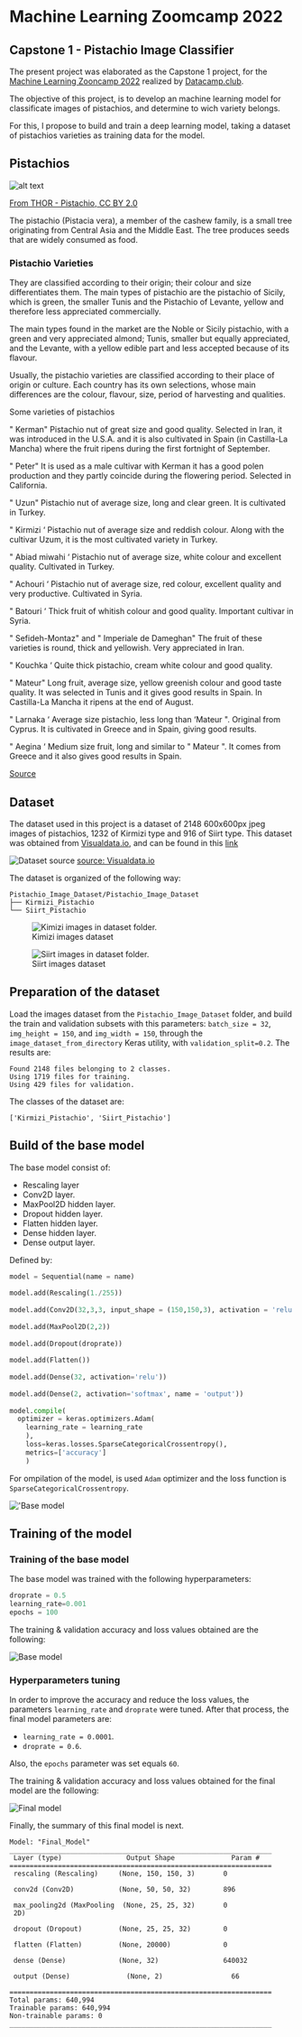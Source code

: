 # Machine Learning Zoomcamp 2022
## Capstone 1 - Pistachio Image Classifier

The present project was elaborated as the Capstone 1 project, for the [Machine Learning Zooncamp 2022](https://github.com/alexeygrigorev/mlbookcamp-code/tree/master/course-zoomcamp) realized by [Datacamp.club](https://datatalks.club/).

The objective of this project, is to develop an machine learning model for classificate images of pistachios, and determine to wich variety belongs.

For this, I propose to build and train a deep learning model, taking a dataset of pistachios varieties as training data for the model.

## Pistachios
![alt text](https://github.com/carrionalfredo/Capstone_1/blob/main/images/640px-Pistachio_vera.jpg)

[From THOR - Pistachio, CC BY 2.0](https://commons.wikimedia.org/w/index.php?curid=40606682)

The pistachio (Pistacia vera), a member of the cashew family, is a small tree originating from Central Asia and the Middle East. The tree produces seeds that are widely consumed as food.

### Pistachio Varieties

They are classified according to their origin; their colour and size differentiates them. The main types of pistachio are the pistachio of Sicily, which is green, the smaller Tunis and the Pistachio of Levante, yellow and therefore less appreciated commercially.

The main types found in the market are the Noble or Sicily pistachio, with a green and very appreciated almond; Tunis, smaller but equally appreciated, and the Levante, with a yellow edible part and less accepted because of its flavour.

Usually, the pistachio varieties are classified according to their place of origin or culture. Each country has its own selections, whose main differences are the colour, flavour, size, period of harvesting and qualities.

Some varieties of pistachios

" Kerman"
Pistachio nut of great size and good quality. Selected in Iran, it was introduced in the U.S.A. and it is also cultivated in Spain (in Castilla-La Mancha) where the fruit ripens during the first fortnight of September.

" Peter"
It is used as a male cultivar with Kerman it has a good polen production and they partly coincide during the flowering period. Selected in California.

" Uzun"
Pistachio nut of average size, long and clear green. It is cultivated in Turkey.

" Kirmizi ‘
Pistachio nut of average size and reddish colour. Along with the cultivar Uzum, it is the most cultivated variety in Turkey.

" Abiad miwahi ‘
Pistachio nut of average size, white colour and excellent quality. Cultivated in Turkey.

" Achouri ‘
Pistachio nut of average size, red colour, excellent quality and very productive. Cultivated in Syria.

" Batouri ‘
Thick fruit of whitish colour and good quality. Important cultivar in Syria.

" Sefideh-Montaz" and " Imperiale de Dameghan"
The fruit of these varieties is round, thick and yellowish. Very appreciated in Iran.

" Kouchka ‘
Quite thick pistachio, cream white colour and good quality.

" Mateur"
Long fruit, average size, yellow greenish colour and good taste quality. It was selected in Tunis and it gives good results in Spain. In Castilla-La Mancha it ripens at the end of August.

" Larnaka ‘
Average size pistachio, less long than ‘Mateur ". Original from Cyprus. It is cultivated in Greece and in Spain, giving good results.

" Aegina ‘
Medium size fruit, long and similar to " Mateur ". It comes from Greece and it also gives good results in Spain.

[Source](https://www.frutas-hortalizas.com/Fruits/Types-varieties-Pistachio-nut.html)

## Dataset

The dataset used in this project is a dataset of 2148 600x600px jpeg images of pistachios, 1232 of Kirmizi type and 916 of Siirt type. This dataset was obtained from [Visualdata.io](https://visualdata.io), and can be found in this [link](https://visualdata.io/discovery/dataset/906f860910230c325f1fa63da88f6c847a06724a)

![Dataset source](https://www.mdpi.com/electronics/electronics-11-00981/article_deploy/html/images/electronics-11-00981-g001.png)
[source: Visualdata.io](https://visualdata.io/discovery/dataset/906f860910230c325f1fa63da88f6c847a06724a)

The dataset is organized of the following way:
```
Pistachio_Image_Dataset/Pistachio_Image_Dataset
├── Kirmizi_Pistachio
└── Siirt_Pistachio
```

<figure>
  <img
  src="https://github.com/carrionalfredo/Capstone_1/blob/main/images/kimizi_images_dataset.jpg"
  alt="Kimizi images in dataset folder."
  title="Kimizi images dataset">
  <figcaption>Kimizi images dataset</figcaption>
</figure>


<figure>
  <img
  src="https://github.com/carrionalfredo/Capstone_1/blob/main/images/siirt_images_dataset.jpg"
  alt="Siirt images in dataset folder."
  title="Siirt images dataset">
  <figcaption>Siirt images dataset</figcaption>
</figure>

## Preparation of the dataset

Load the images dataset from the  ```Pistachio_Image_Dataset``` folder, and build the train and validation subsets with this parameters: ```batch_size = 32```, ```img_height = 150```, and ```img_width = 150```, through the ```image_dataset_from_directory``` Keras utility, with ```validation_split=0.2```. The results are:

```
Found 2148 files belonging to 2 classes.
Using 1719 files for training.
Using 429 files for validation.
```

The classes of the dataset are:
```
['Kirmizi_Pistachio', 'Siirt_Pistachio']
````

## Build of the base model

The base model consist of:
- Rescaling layer
- Conv2D layer.
- MaxPool2D hidden layer.
- Dropout hidden layer.
- Flatten hidden layer.
- Dense hidden layer.
- Dense output layer.

Defined by:
```python
model = Sequential(name = name)
    
model.add(Rescaling(1./255))
    
model.add(Conv2D(32,3,3, input_shape = (150,150,3), activation = 'relu'))
    
model.add(MaxPool2D(2,2))
    
model.add(Dropout(droprate))
    
model.add(Flatten())
    
model.add(Dense(32, activation='relu'))
    
model.add(Dense(2, activation='softmax', name = 'output'))
    
model.compile(
  optimizer = keras.optimizers.Adam(
    learning_rate = learning_rate
    ),
    loss=keras.losses.SparseCategoricalCrossentropy(),
    metrics=['accuracy']
    )
```

For ompilation of the model, is used ``Adam`` optimizer and the loss function is ``SparseCategoricalCrossentropy``.

!['Base model](https://github.com/carrionalfredo/Capstone_1/blob/main/images/base_model.png)

## Training of the model

### Training of the base model

The base model was trained with the following hyperparameters:
```python
droprate = 0.5
learning_rate=0.001
epochs = 100
```
The training & validation accuracy and loss values obtained are the following:

![Base model](https://github.com/carrionalfredo/Capstone_1/raw/main/images/Base_model_results.png)

### Hyperparameters tuning

In order to improve the accuracy and reduce the loss values, the parameters ```learning_rate``` and ```droprate``` were tuned. After that process, the final model parameters are:
- ```learning_rate = 0.0001```.
- ```droprate = 0.6```.

Also, the ```epochs``` parameter was set equals ```60```.

The training & validation accuracy and loss values obtained for the final model are the following:

![Final model](https://github.com/carrionalfredo/Capstone_1/raw/main/images/Final_model_results.png)

Finally, the summary of this final model is next.

````
Model: "Final_Model"
_________________________________________________________________
 Layer (type)                Output Shape              Param #   
=================================================================
 rescaling (Rescaling)     (None, 150, 150, 3)       0         
                                                                 
 conv2d (Conv2D)           (None, 50, 50, 32)        896       
                                                                 
 max_pooling2d (MaxPooling  (None, 25, 25, 32)       0         
 2D)                                                             
                                                                 
 dropout (Dropout)         (None, 25, 25, 32)        0         
                                                                 
 flatten (Flatten)         (None, 20000)             0         
                                                                 
 dense (Dense)             (None, 32)                640032    
                                                                 
 output (Dense)              (None, 2)                 66        
                                                                 
=================================================================
Total params: 640,994
Trainable params: 640,994
Non-trainable params: 0
_________________________________________________________________
````

